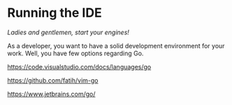 # Running the IDE

*Ladies and gentlemen, start your engines!*

As a developer, you want to have a solid development environment for your work. Well, you have few options regarding Go.

https://code.visualstudio.com/docs/languages/go


https://github.com/fatih/vim-go

https://www.jetbrains.com/go/